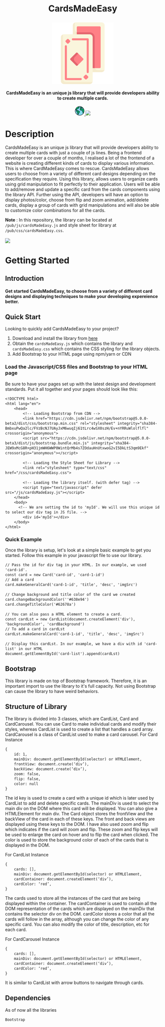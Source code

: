 <h1 align="center">
    <p align="center">CardsMadeEasy</p>
    <img align="center" src="./pub/img/logo.png" width="200px">
    <h4 align="center" width="200px">
        CardsMadeEasy is an unique js library that will provide developers ability to create multiple cards.
    </h4>
    <div align="center">
        <a href="https://mysterious-dawn-71990.herokuapp.com/">
            <img width="30px" alt="url" src="https://github.com/milindvishnoi/milindvishnoi/blob/master/worldwide.png">
        </a>
        <a href="https://mysterious-dawn-71990.herokuapp.com/docs">
            <img src="https://user-images.githubusercontent.com/48028572/120033256-fa899200-c018-11eb-88bd-66edfb026f79.png" width="30px">
        </a>
    </div>
</h1>

# Description

CardsMadeEasy is an unique js library that will provide developers ability to create multiple cards with just a couple of js lines. Being a frontend developer for over a couple of months, I realised a lot of the frontend of a website is creating different kinds of cards to display various information. This is where CardMadeEasy comes to rescue. CardsMadeEasy allows users to choose from a variety of different card designs depending on the specification they require. Using this library, allows users to organize cards using grid manipulation to fit perfectly to their application. Users will be able to add/remove and update a specific card from the cards components using the library API. Further using the API, developers will have an option to display photos/color, choose from flip and zoom animation, add/delete cards, display a group of cards with grid manipulations and will also be able to customize color combinations for all the cards.

**Note** : In this repository, the library can be located at  `/pub/js/cardsMadeEasy.js`  and style sheet for library at  `/pub/css/cardsMadeEasy.css`.

<img align="center" src="https://user-images.githubusercontent.com/48028572/120031842-f9effc00-c016-11eb-8486-6f374dece6ba.png">
    
# Getting Started
## Introduction
#### Get started CardsMadeEasy, to choose from a variety of different card designs and displaying techniques to make your developing expereience better.

## Quick Start
Looking to quickly add CardsMadeEasy to your project? 
1. Download and install the library from [here](https://github.com/csc309-winter-2021/js-library-vishnoim)
2. Obtain the `cardsMadeEasy.js` which contains the library and `cardsMadeEasy.css` which contains the CSS styling for the library objects.
3. Add Bootstrap to your HTML page using npm/yarn or CDN

### Load the Javascript/CSS files and Bootstrap to your HTML page
Be sure to have your pages set up with the latest design and development standards. Put it all together and your pages should look like this:
```
<!DOCTYPE html>
<html lang="en">
    <head>
        <!-- Loading Bootstrap from CDN -->
        <link href="https://cdn.jsdelivr.net/npm/bootstrap@5.0.0-beta2/dist/css/bootstrap.min.css" rel="stylesheet" integrity="sha384-BmbxuPwQa2lc/FVzBcNJ7UAyJxM6wuqIj61tLrc4wSX0szH/Ev+nYRRuWlolflfl" crossorigin="anonymous">
        <script src="https://cdn.jsdelivr.net/npm/bootstrap@5.0.0-beta3/dist/js/bootstrap.bundle.min.js" integrity="sha384-JEW9xMcG8R+pH31jmWH6WWP0WintQrMb4s7ZOdauHnUtxwoG2vI5DkLtS3qm9Ekf" crossorigin="anonymous"></script>
        
        <!-- Loading the Style Sheet for Library -->
        <link rel="stylesheet" type="text/css" href="/css/cardsMadeEasy.css">

        <!-- Loading the library itself. (with defer tag) -->
        <script type="text/javascript" defer src="/js/cardsMadeEasy.js"></script>
    </head>
    <body>
      <!-- We are setting the id to 'myId'. We will use this unique id to select our div tag in JS file. -->
        <div id='myId'></div>
    </body>
</html>
```

### Quick Example
Once the library is setup, let's look at a simple basic example to get you started. Follow this example in your javascript file to use our library.

```
// Pass the id for div tag in your HTML. In our example, we used 'card-id'.
const card = new Card('card-id', 'card-1-id')
// Add a card
card.makeGeneralCard('card-1-id', 'title', 'desc', 'imgSrc')

// Change background and title color of the card we created
card.changeBackgroundColor(''#638e94')
card.changeTitleColor('#62678a')

// You can also pass a HTML element to create a card.
const cardLst = new CardList(document.createElement('div'), 'backgroundColor', 'cardBackground')
// To add a card in cardLst
cardLst.makeGeneralCard('card-1-id', 'title', 'desc', 'imgSrc')

// Display this cardLst. In our example, we have a div with id 'card-list' in our HTML
document.getElementById('card-list').append(cardLst)
```

## Bootstrap 
This library is made on top of Bootstrap framework. Therefore, it is an important import to use the library to it's full capacity. Not using Bootstrap can cause the library to have weird behaviors.

## Structure of Library
The library is divided into 3 classes, which are CardList, Card and CardCarousel. You can use Card to
make individual cards and modify their styles, whereas CardList is used to create a list
that handles a card array. CardCarousel is a class of CardList used to make a card carousel.
For Card Instance
```
{
    id: 1,
    mainDiv: document.getElementById(selector) or HTMLElement,
    frontView: document.create(‘div’),
    backView: document.create(‘div’),
    zoom: false,
    flip: false,
    color: null
}
```
The id key is used to create a card with a unique id which is later used by CardList to add and delete specific cards. The mainDiv is used to select the main div on the DOM where this card will be displayed. You can also give a HTMLElement for main div. The Card object stores the frontView and the backView of the card in each of these keys. The front and back views are displayed using these keys to the DOM. I have also used zoom and flip which indicates if the card will zoom and flip. These zoom and flip keys will be used to enlarge the card on hover and to flip the card when clicked. The color is used to store the background color of each of the cards that is displayed in the DOM.

For CardList Instance
```
{
    cards: [],
    mainDiv: document.getElementById(selector) or HTMLElement,
    cardContainer: document.createElement(‘div’),
    cardColor: ‘red’,
}
```
The cards used to store all the instances of the card that are being displayed within the container. The cardContainer is used to contain all the DOM representation of the cards which are displayed on the mainDiv that contains the selector div on the DOM. cardColor stores a color that all the cards will follow in the array, although you can change the color of any specific card. You can also modify the color of title, description, etc for each card.

For CardCarousel Instance
```
{
    cards: [],
    mainDiv: document.getElementById(selector) or HTMLElement,
    cardContainer: document.createElement(‘div’),
    cardColor: ‘red’,
}
```
It is similar to CardList with arrow buttons to navigate through cards.

## Dependencies
As of now all the libraries 
```
Bootstrap
```

